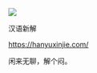 ![](https://pic.superbed.cc/item/66e2adbd4f81018260b89428.jpg)

汉语新解 

https://hanyuxinjie.com/

闲来无聊，解个闷。



